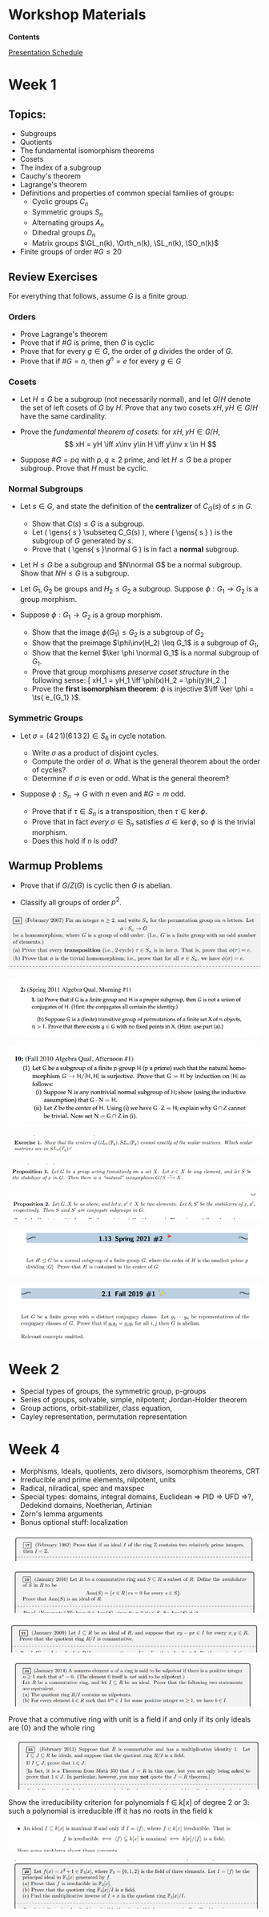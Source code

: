 # Workshop Materials

**Contents**

[Presentation Schedule](https://www.notion.so/df531651418e43a9918f8d6c0cc0c706)

# Week 1

## Topics:
- Subgroups
- Quotients
- The fundamental isomorphism theorems
- Cosets
- The index of a subgroup
- Cauchy's theorem
- Lagrange's theorem
- Definitions and properties of common special families of groups:
	- Cyclic groups $C_n$
	- Symmetric groups $S_n$
	- Alternating groups $A_n$
	- Dihedral groups $D_{n}$
	- Matrix groups $\GL_n(k), \Orth_n(k), \SL_n(k), \SO_n(k)$ 
- Finite groups of order $\# G \leq 20$

## Review Exercises 

For everything that follows, assume $G$ is a finite group.

### Orders

- Prove Lagrange's theorem
- Prove that if $\# G$ is prime, then $G$ is cyclic
- Prove that for every $g\in G$, the order of $g$ divides the order of $G$.
- Prove that if $\# G = n$, then $g^n = e$ for every $g\in G$

### Cosets

- Let $H\leq G$ be a subgroup (not necessarily normal), and let $G/H$ denote the set of left cosets of $G$ by $H$.
  Prove that any two cosets $xH, yH\in G/H$ have the same cardinality.

- Prove the *fundamental theorem of cosets*: for $xH, yH\in G/H$,
$$
xH = yH \iff x\inv y\in H \iff y\inv x \in H
$$
- Suppose $\# G = pq$ with $p, q\geq 2$ prime, and let $H\leq G$ be a proper subgroup.
  Prove that $H$ must be cyclic.

### Normal Subgroups

- Let $s\in G$, and state the definition of the **centralizer** of $C_G(s)$ of $s$ in $G$.
  - Show that $C(s) \leq G$ is a subgroup.
  - Let \( \gens{ s } \subseteq C_G(s)  \), where \( \gens{ s }  \) is the subgroup of $G$ generated by $s$.
  - Prove that \( \gens{ s }\normal G  \) is in fact a **normal** subgroup.

- Let $H\leq G$ be a subgroup and $N\normal G$ be a normal subgroup.
  Show that $NH \leq G$ is a subgroup.

- Let $G_1, G_2$ be groups and $H_2 \leq G_2$ a subgroup.
  Suppose $\phi: G_1\to G_2$ is a group morphism.

- Suppose $\phi: G_1 \to G_2$ is a group morphism.

  - Show that the image $\phi(G_1) \leq G_2$ is a subgroup of $G_2$
  - Show that the preimage $\phi\inv(H_2) \leq G_1$ is a subgroup of $G_1$, 
  - Show that the kernel $\ker \phi \normal G_1$ is a normal subgroup of $G_1$.
  - Prove that group morphisms *preserve coset structure* in the following sense:
  \[
  xH_1 = yH_1 \iff \phi(x)H_2 = \phi(y)H_2
  .\]
  - Prove the **first isomorphism theorem**: 
  $\phi$ is injective $\iff \ker \phi = \ts{ e_{G_1} }$.

### Symmetric Groups

- Let $\sigma = (4\, 2\, 1)(6\, 1\, 3\, 2) \in S_6$ in cycle notation.
  - Write $\sigma$ as a product of disjoint cycles.
  - Compute the order of $\sigma$.
    What is the general theorem about the order of cycles?
  - Determine if $\sigma$ is even or odd.
    What is the general theorem?

- Suppose $\phi: S_n \to G$ with $n$ even and $\# G = m$ odd.
  - Prove that if $\tau \in S_n$ is a transposition, then $\tau \in \ker \phi$.
  - Prove that in fact *every* $\sigma \in S_n$ satisfies $\sigma \in \ker \phi$, so $\phi$ is the trivial morphism.
  - Does this hold if $n$ is odd?

## Warmup Problems

- Prove that if $G/Z(G)$ is cyclic then $G$ is abelian.

- Classify all groups of order $p^2$.


![Workshop%20Materials%2022af9a14367c44e585cb4aefe9e11862/Untitled%207.png](attachments/Untitled%207.png)


![Workshop%20Materials%2022af9a14367c44e585cb4aefe9e11862/Untitled%208.png](attachments/Untitled%208.png)

![Workshop%20Materials%2022af9a14367c44e585cb4aefe9e11862/Untitled%209.png](attachments/Untitled%209.png)

![Workshop%20Materials%2022af9a14367c44e585cb4aefe9e11862/Untitled%2010.png](attachments/Untitled%2010.png)

![Workshop%20Materials%2022af9a14367c44e585cb4aefe9e11862/Untitled%2011.png](attachments/Untitled%2011.png)

![Workshop%20Materials%2022af9a14367c44e585cb4aefe9e11862/Untitled%2012.png](attachments/Untitled%2012.png)

![Workshop%20Materials%2022af9a14367c44e585cb4aefe9e11862/Untitled%2013.png](attachments/Untitled%2013.png)

![Workshop%20Materials%2022af9a14367c44e585cb4aefe9e11862/Untitled%2014.png](attachments/Untitled%2014.png)

# Week 2

- Special types of groups, the symmetric group, p-groups
- Series of groups, solvable, simple, nilpotent; Jordan-Holder theorem
- Group actions, orbit-stabilizer, class equation,
- Cayley representation, permutation representation

# Week 4

- Morphisms, Ideals, quotients, zero divisors, isomorphism theorems, CRT
- Irreducible and prime elements, nilpotent, units
- Radical, nilradical, spec and maxspec
- Special types: domains, integral domains, Euclidean ⇒ PID ⇒ UFD ⇒?, Dedekind domains, Noetherian, Artinian
- Zorn's lemma arguments
- Bonus optional stuff: localization

![Workshop%20Materials%2022af9a14367c44e585cb4aefe9e11862/Untitled%2015.png](attachments/Untitled%2015.png)

![Workshop%20Materials%2022af9a14367c44e585cb4aefe9e11862/Untitled%2016.png](attachments/Untitled%2016.png)

![Workshop%20Materials%2022af9a14367c44e585cb4aefe9e11862/Untitled%2017.png](attachments/Untitled%2017.png)

![Workshop%20Materials%2022af9a14367c44e585cb4aefe9e11862/Untitled%2018.png](attachments/Untitled%2018.png)

Prove that a commutive ring with unit is a field if and only if its only ideals are {0} and the whole ring

![Workshop%20Materials%2022af9a14367c44e585cb4aefe9e11862/Untitled%2019.png](attachments/Untitled%2019.png)

Show the irreducibility criterion for polynomials f ∈ k[x] of degree 2 or 3: such a polynomial is irreducible iff it has no roots in the field k

![Workshop%20Materials%2022af9a14367c44e585cb4aefe9e11862/Untitled%2020.png](attachments/Untitled%2020.png)

![Workshop%20Materials%2022af9a14367c44e585cb4aefe9e11862/Untitled%2021.png](attachments/Untitled%2021.png)



